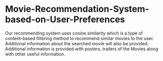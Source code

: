 # Movie-Recommendation-System-based-on-User-Preferences
Our recommending system uses cosine similarity which is a type of content-based filtering method to recommend similar movies to the user. Additional information about the searched movie will also be provided. Additional information is provided with posters, trailers of the Movies along with other useful information.
